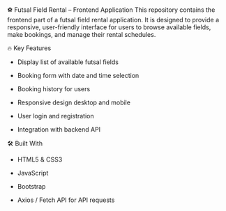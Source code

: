⚽ Futsal Field Rental – Frontend Application
This repository contains the frontend part of a futsal field rental application. It is designed to provide a responsive, user-friendly interface for users to browse available fields, make bookings, and manage their rental schedules.

🔥 Key Features
- Display list of available futsal fields

- Booking form with date and time selection

- Booking history for users

- Responsive design desktop and mobile
  
- User login and registration

- Integration with backend API

🛠️ Built With
- HTML5 & CSS3

- JavaScript
  
- Bootstrap

- Axios / Fetch API for API requests

